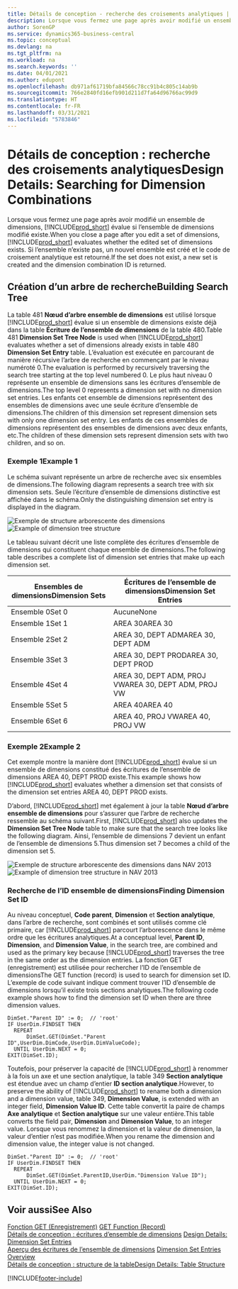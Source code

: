 ```yaml
---
title: Détails de conception - recherche des croisements analytiques | Microsoft Docs
description: Lorsque vous fermez une page après avoir modifié un ensemble de dimensions, Business Central évalue si l’ensemble de dimensions modifié existe. Si l’ensemble n’existe pas, un nouvel ensemble est créé et le code de croisement analytique est retourné.
author: SorenGP
ms.service: dynamics365-business-central
ms.topic: conceptual
ms.devlang: na
ms.tgt_pltfrm: na
ms.workload: na
ms.search.keywords: ''
ms.date: 04/01/2021
ms.author: edupont
ms.openlocfilehash: db971af61719bfa84566c78cc91b4c805c14ab9b
ms.sourcegitcommit: 766e2840fd16efb901d211d7fa64d96766ac99d9
ms.translationtype: HT
ms.contentlocale: fr-FR
ms.lasthandoff: 03/31/2021
ms.locfileid: "5783846"
---
```

# <a name="design-details-searching-for-dimension-combinations"></a><span data-ttu-id="ef26d-104">Détails de conception : recherche des croisements analytiques</span><span class="sxs-lookup"><span data-stu-id="ef26d-104">Design Details: Searching for Dimension Combinations</span></span>
<span data-ttu-id="ef26d-105">Lorsque vous fermez une page après avoir modifié un ensemble de dimensions, [!INCLUDE[prod_short](includes/prod_short.md)] évalue si l’ensemble de dimensions modifié existe.</span><span class="sxs-lookup"><span data-stu-id="ef26d-105">When you close a page after you edit a set of dimensions, [!INCLUDE[prod_short](includes/prod_short.md)] evaluates whether the edited set of dimensions exists.</span></span> <span data-ttu-id="ef26d-106">Si l’ensemble n’existe pas, un nouvel ensemble est créé et le code de croisement analytique est retourné.</span><span class="sxs-lookup"><span data-stu-id="ef26d-106">If the set does not exist, a new set is created and the dimension combination ID is returned.</span></span>  

## <a name="building-search-tree"></a><span data-ttu-id="ef26d-107">Création d’un arbre de recherche</span><span class="sxs-lookup"><span data-stu-id="ef26d-107">Building Search Tree</span></span>  
 <span data-ttu-id="ef26d-108">La table 481 **Nœud d’arbre ensemble de dimensions** est utilisé lorsque [!INCLUDE[prod_short](includes/prod_short.md)] évalue si un ensemble de dimensions existe déjà dans la table **Écriture de l’ensemble de dimensions** de la table 480.</span><span class="sxs-lookup"><span data-stu-id="ef26d-108">Table 481 **Dimension Set Tree Node** is used when [!INCLUDE[prod_short](includes/prod_short.md)] evaluates whether a set of dimensions already exists in table 480 **Dimension Set Entry** table.</span></span> <span data-ttu-id="ef26d-109">L’évaluation est exécutée en parcourant de manière récursive l’arbre de recherche en commençant par le niveau numéroté 0.</span><span class="sxs-lookup"><span data-stu-id="ef26d-109">The evaluation is performed by recursively traversing the search tree starting at the top level numbered 0.</span></span> <span data-ttu-id="ef26d-110">Le plus haut niveau 0 représente un ensemble de dimensions sans les écritures d’ensemble de dimensions.</span><span class="sxs-lookup"><span data-stu-id="ef26d-110">The top level 0 represents a dimension set with no dimension set entries.</span></span> <span data-ttu-id="ef26d-111">Les enfants cet ensemble de dimensions représentent des ensembles de dimensions avec une seule écriture d’ensemble de dimensions.</span><span class="sxs-lookup"><span data-stu-id="ef26d-111">The children of this dimension set represent dimension sets with only one dimension set entry.</span></span> <span data-ttu-id="ef26d-112">Les enfants de ces ensembles de dimensions représentent des ensembles de dimensions avec deux enfants, etc.</span><span class="sxs-lookup"><span data-stu-id="ef26d-112">The children of these dimension sets represent dimension sets with two children, and so on.</span></span>  

### <a name="example-1"></a><span data-ttu-id="ef26d-113">Exemple 1</span><span class="sxs-lookup"><span data-stu-id="ef26d-113">Example 1</span></span>  
 <span data-ttu-id="ef26d-114">Le schéma suivant représente un arbre de recherche avec six ensembles de dimensions.</span><span class="sxs-lookup"><span data-stu-id="ef26d-114">The following diagram represents a search tree with six dimension sets.</span></span> <span data-ttu-id="ef26d-115">Seule l’écriture d’ensemble de dimensions distinctive est affichée dans le schéma.</span><span class="sxs-lookup"><span data-stu-id="ef26d-115">Only the distinguishing dimension set entry is displayed in the diagram.</span></span>  

 <span data-ttu-id="ef26d-116">![Exemple de structure arborescente des dimensions](media/nav2013_dimension_tree.png "Exemple de structure arborescente des dimensions")</span><span class="sxs-lookup"><span data-stu-id="ef26d-116">![Example of dimension tree structure](media/nav2013_dimension_tree.png "Example of dimension tree structure")</span></span>  

 <span data-ttu-id="ef26d-117">Le tableau suivant décrit une liste complète des écritures d’ensemble de dimensions qui constituent chaque ensemble de dimensions.</span><span class="sxs-lookup"><span data-stu-id="ef26d-117">The following table describes a complete list of dimension set entries that make up each dimension set.</span></span>  

|<span data-ttu-id="ef26d-118">Ensembles de dimensions</span><span class="sxs-lookup"><span data-stu-id="ef26d-118">Dimension Sets</span></span>|<span data-ttu-id="ef26d-119">Écritures de l’ensemble de dimensions</span><span class="sxs-lookup"><span data-stu-id="ef26d-119">Dimension Set Entries</span></span>|  
|--------------------|---------------------------|  
|<span data-ttu-id="ef26d-120">Ensemble 0</span><span class="sxs-lookup"><span data-stu-id="ef26d-120">Set 0</span></span>|<span data-ttu-id="ef26d-121">Aucune</span><span class="sxs-lookup"><span data-stu-id="ef26d-121">None</span></span>|  
|<span data-ttu-id="ef26d-122">Ensemble 1</span><span class="sxs-lookup"><span data-stu-id="ef26d-122">Set 1</span></span>|<span data-ttu-id="ef26d-123">AREA 30</span><span class="sxs-lookup"><span data-stu-id="ef26d-123">AREA 30</span></span>|  
|<span data-ttu-id="ef26d-124">Ensemble 2</span><span class="sxs-lookup"><span data-stu-id="ef26d-124">Set 2</span></span>|<span data-ttu-id="ef26d-125">AREA 30, DEPT ADM</span><span class="sxs-lookup"><span data-stu-id="ef26d-125">AREA 30, DEPT ADM</span></span>|  
|<span data-ttu-id="ef26d-126">Ensemble 3</span><span class="sxs-lookup"><span data-stu-id="ef26d-126">Set 3</span></span>|<span data-ttu-id="ef26d-127">AREA 30, DEPT PROD</span><span class="sxs-lookup"><span data-stu-id="ef26d-127">AREA 30, DEPT PROD</span></span>|  
|<span data-ttu-id="ef26d-128">Ensemble 4</span><span class="sxs-lookup"><span data-stu-id="ef26d-128">Set 4</span></span>|<span data-ttu-id="ef26d-129">AREA 30, DEPT ADM, PROJ VW</span><span class="sxs-lookup"><span data-stu-id="ef26d-129">AREA 30, DEPT ADM, PROJ VW</span></span>|  
|<span data-ttu-id="ef26d-130">Ensemble 5</span><span class="sxs-lookup"><span data-stu-id="ef26d-130">Set 5</span></span>|<span data-ttu-id="ef26d-131">AREA 40</span><span class="sxs-lookup"><span data-stu-id="ef26d-131">AREA 40</span></span>|  
|<span data-ttu-id="ef26d-132">Ensemble 6</span><span class="sxs-lookup"><span data-stu-id="ef26d-132">Set 6</span></span>|<span data-ttu-id="ef26d-133">AREA 40, PROJ VW</span><span class="sxs-lookup"><span data-stu-id="ef26d-133">AREA 40, PROJ VW</span></span>|  

### <a name="example-2"></a><span data-ttu-id="ef26d-134">Exemple 2</span><span class="sxs-lookup"><span data-stu-id="ef26d-134">Example 2</span></span>  
 <span data-ttu-id="ef26d-135">Cet exemple montre la manière dont [!INCLUDE[prod_short](includes/prod_short.md)] évalue si un ensemble de dimensions constitué des écritures de l’ensemble de dimensions AREA 40, DEPT PROD existe.</span><span class="sxs-lookup"><span data-stu-id="ef26d-135">This example shows how [!INCLUDE[prod_short](includes/prod_short.md)] evaluates whether a dimension set that consists of the dimension set entries AREA 40, DEPT PROD exists.</span></span>  

 <span data-ttu-id="ef26d-136">D’abord, [!INCLUDE[prod_short](includes/prod_short.md)] met également à jour la table **Nœud d’arbre ensemble de dimensions** pour s’assurer que l’arbre de recherche ressemble au schéma suivant.</span><span class="sxs-lookup"><span data-stu-id="ef26d-136">First, [!INCLUDE[prod_short](includes/prod_short.md)] also updates the **Dimension Set Tree Node** table to make sure that the search tree looks like the following diagram.</span></span> <span data-ttu-id="ef26d-137">Ainsi, l’ensemble de dimensions 7 devient un enfant de l’ensemble de dimensions 5.</span><span class="sxs-lookup"><span data-stu-id="ef26d-137">Thus dimension set 7 becomes a child of the dimension set 5.</span></span>  

 <span data-ttu-id="ef26d-138">![Exemple de structure arborescente des dimensions dans NAV 2013](media/nav2013_dimension_tree_example2.png "Exemple de structure arborescente des dimensions dans NAV 2013")</span><span class="sxs-lookup"><span data-stu-id="ef26d-138">![Example of dimension tree structure in NAV 2013](media/nav2013_dimension_tree_example2.png "Example of dimension tree structure in NAV 2013")</span></span>  

### <a name="finding-dimension-set-id"></a><span data-ttu-id="ef26d-139">Recherche de l’ID ensemble de dimensions</span><span class="sxs-lookup"><span data-stu-id="ef26d-139">Finding Dimension Set ID</span></span>  
 <span data-ttu-id="ef26d-140">Au niveau conceptuel, **Code parent**, **Dimension** et **Section analytique**, dans l’arbre de recherche, sont combinés et sont utilisés comme clé primaire, car [!INCLUDE[prod_short](includes/prod_short.md)] parcourt l’arborescence dans le même ordre que les écritures analytiques.</span><span class="sxs-lookup"><span data-stu-id="ef26d-140">At a conceptual level, **Parent ID**, **Dimension**, and **Dimension Value**, in the search tree, are combined and used as the primary key because [!INCLUDE[prod_short](includes/prod_short.md)] traverses the tree in the same order as the dimension entries.</span></span> <span data-ttu-id="ef26d-141">La fonction GET (enregistrement) est utilisée pour rechercher l’ID de l’ensemble de dimensions</span><span class="sxs-lookup"><span data-stu-id="ef26d-141">The GET function (record) is used to search for dimension set ID.</span></span> <span data-ttu-id="ef26d-142">L’exemple de code suivant indique comment trouver l’ID d’ensemble de dimensions lorsqu’il existe trois sections analytiques.</span><span class="sxs-lookup"><span data-stu-id="ef26d-142">The following code example shows how to find the dimension set ID when there are three dimension values.</span></span>  

```  
DimSet."Parent ID" := 0;  // 'root'  
IF UserDim.FINDSET THEN  
  REPEAT  
      DimSet.GET(DimSet."Parent ID",UserDim.DimCode,UserDim.DimValueCode);  
  UNTIL UserDim.NEXT = 0;  
EXIT(DimSet.ID);  

```  

<span data-ttu-id="ef26d-143">Toutefois, pour préserver la capacité de [!INCLUDE[prod_short](includes/prod_short.md)] à renommer à la fois un axe et une section analytique, la table 349 **Section analytique** est étendue avec un champ d’entier **ID section analytique**.</span><span class="sxs-lookup"><span data-stu-id="ef26d-143">However, to preserve the ability of [!INCLUDE[prod_short](includes/prod_short.md)] to rename both a dimension and a dimension value, table 349, **Dimension Value**, is extended with an integer field, **Dimension Value ID**.</span></span> <span data-ttu-id="ef26d-144">Cette table convertit la paire de champs **Axe analytique** et **Section analytique** sur une valeur entière.</span><span class="sxs-lookup"><span data-stu-id="ef26d-144">This table converts the field pair, **Dimension** and **Dimension Value**, to an integer value.</span></span> <span data-ttu-id="ef26d-145">Lorsque vous renommez la dimension et la valeur de dimension, la valeur d’entier n’est pas modifiée.</span><span class="sxs-lookup"><span data-stu-id="ef26d-145">When you rename the dimension and dimension value, the integer value is not changed.</span></span>  

```  
DimSet."Parent ID" := 0;  // 'root'  
IF UserDim.FINDSET THEN  
  REPEAT  
      DimSet.GET(DimSet.ParentID,UserDim."Dimension Value ID");  
  UNTIL UserDim.NEXT = 0;  
EXIT(DimSet.ID);  

```  

## <a name="see-also"></a><span data-ttu-id="ef26d-146">Voir aussi</span><span class="sxs-lookup"><span data-stu-id="ef26d-146">See Also</span></span>

 <span data-ttu-id="ef26d-147">[Fonction GET (Enregistrement)](/dynamics-nav/GET-Function--Record-)  </span><span class="sxs-lookup"><span data-stu-id="ef26d-147">[GET Function (Record)](/dynamics-nav/GET-Function--Record-)  </span></span>  
 <span data-ttu-id="ef26d-148">[Détails de conception : écritures d’ensemble de dimensions](design-details-dimension-set-entries.md) </span><span class="sxs-lookup"><span data-stu-id="ef26d-148">[Design Details: Dimension Set Entries](design-details-dimension-set-entries.md) </span></span>  
 <span data-ttu-id="ef26d-149">[Aperçu des écritures de l’ensemble de dimensions](design-details-dimension-set-entries-overview.md) </span><span class="sxs-lookup"><span data-stu-id="ef26d-149">[Dimension Set Entries Overview](design-details-dimension-set-entries-overview.md) </span></span>  
 [<span data-ttu-id="ef26d-150">Détails de conception : structure de la table</span><span class="sxs-lookup"><span data-stu-id="ef26d-150">Design Details: Table Structure</span></span>](design-details-table-structure.md)   
 


[!INCLUDE[footer-include](includes/footer-banner.md)]
